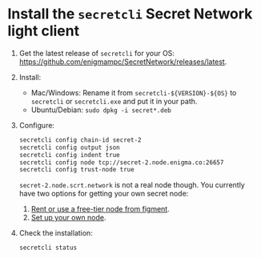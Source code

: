 # Install the `secretcli` Secret Network light client

1. Get the latest release of `secretcli` for your OS: https://github.com/enigmampc/SecretNetwork/releases/latest.

2) Install:

   - Mac/Windows: Rename it from `secretcli-${VERSION}-${OS}` to `secretcli` or `secretcli.exe` and put it in your path.
   - Ubuntu/Debian: `sudo dpkg -i secret*.deb`

3) Configure:

   ```bash
   secretcli config chain-id secret-2
   secretcli config output json
   secretcli config indent true
   secretcli config node tcp://secret-2.node.enigma.co:26657
   secretcli config trust-node true
   ```

   `secret-2.node.scrt.network` is not a real node though.
   You currently have two options for getting your own secret node:
   1. [Rent or use a free-tier node from figment](https://figment.io/datahub/secret-network/).
   2. [Set up your own node](validators-and-full-nodes/run-full-node-mainnet.md).

4) Check the installation:

   ```bash
   secretcli status
   ```
